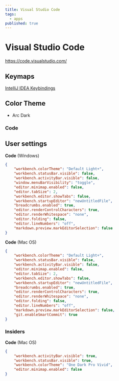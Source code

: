 ```yaml
---
title: Visual Studio Code
tags:
  - apps
published: true
---
```


# Visual Studio Code

https://code.visualstudio.com/

## Keymaps

[IntelliJ IDEA Keybindings](https://marketplace.visualstudio.com/items?itemName=k--kato.intellij-idea-keybindings)

## Color Theme

* Arc Dark

### Code

## User settings

**Code** (Windows)
```json
{
    "workbench.colorTheme": "Default Light+",
    "workbench.statusBar.visible": false,
    "workbench.activityBar.visible": false,
    "window.menuBarVisibility": "toggle",
    "editor.minimap.enabled": false,
    "editor.tabSize": 2,
    "workbench.editor.showTabs": false,
    "workbench.startupEditor": "newUntitledFile",
    "breadcrumbs.enabled": true,
    "editor.renderControlCharacters": true,
    "editor.renderWhitespace": "none",
    "editor.folding": false,
    "editor.lineNumbers": "off",
    "markdown.preview.markEditorSelection": false
}
```

**Code** (Mac OS)
```json
{
    "workbench.colorTheme": "Default Light+",
    "workbench.statusBar.visible": false,
    "workbench.activityBar.visible": false,
    "editor.minimap.enabled": false,
    "editor.tabSize": 2,
    "workbench.editor.showTabs": false,
    "workbench.startupEditor": "newUntitledFile",
    "breadcrumbs.enabled": true,
    "editor.renderControlCharacters": true,
    "editor.renderWhitespace": "none",
    "editor.folding": false,
    "editor.lineNumbers": "off",
    "markdown.preview.markEditorSelection": false,
    "git.enableSmartCommit": true
}

```

### Insiders

**Code** (Mac OS)
```json
{
    "workbench.activityBar.visible": true,
    "workbench.statusBar.visible": true,
    "workbench.colorTheme": "One Dark Pro Vivid",
    "editor.minimap.enabled": false
}
```

